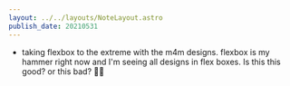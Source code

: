 ```yaml
---
layout: ../../layouts/NoteLayout.astro
publish_date: 20210531
---
```


- taking flexbox to the extreme with the m4m designs. flexbox is my hammer right now and I'm seeing all designs in flex boxes. Is this this good? or this bad? 🤷🏾
